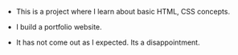 - This is a project where I learn about basic HTML, CSS concepts.

- I build a portfolio website.

- It has not come out as I expected. Its a disappointment.
